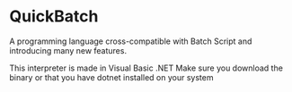 # QuickBatch
A programming language cross-compatible with Batch Script and introducing many new features.

This interpreter is made in Visual Basic .NET
Make sure you download the binary or that you have dotnet installed on your system

